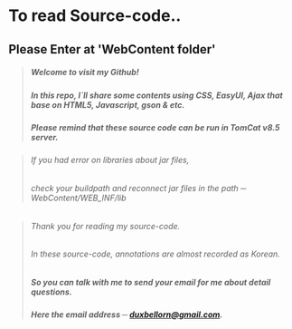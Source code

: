 # To read Source-code..
## Please Enter at 'WebContent folder'

>##### Welcome to visit my Github!
>##### In this repo, I`ll share some contents using CSS, EasyUI, Ajax that base on HTML5, Javascript, gson & etc.
>##### Please remind that these source code can be run in TomCat v8.5 server.

>###### If you had error on libraries about jar files, 
>###### check your buildpath and reconnect jar files in the path ─ WebContent/WEB_INF/lib 
   
>###### Thank you for reading my source-code.
>###### In these source-code, annotations are almost recorded as Korean.
>##### So you can talk with me to send your email for me about detail questions.
>##### Here the email address ─ duxbellorn@gmail.com.


